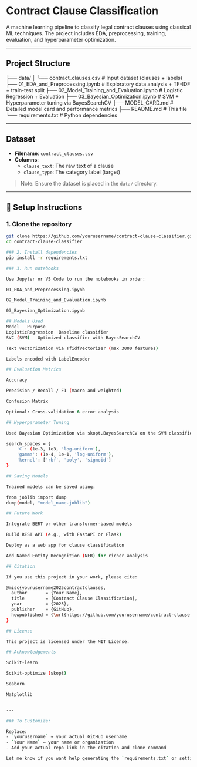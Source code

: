 #  Contract Clause Classification

A machine learning pipeline to classify legal contract clauses using classical ML techniques. The project includes EDA, preprocessing, training, evaluation, and hyperparameter optimization.

---

## Project Structure

├── data/
│ └── contract_clauses.csv # Input dataset (clauses + labels)
├── 01_EDA_and_Preprocessing.ipynb # Exploratory data analysis + TF-IDF + train-test split
├── 02_Model_Training_and_Evaluation.ipynb # Logistic Regression + Evaluation
├── 03_Bayesian_Optimization.ipynb # SVM + Hyperparameter tuning via BayesSearchCV
├── MODEL_CARD.md # Detailed model card and performance metrics
├── README.md # This file
└── requirements.txt # Python dependencies


---

## Dataset

- **Filename**: `contract_clauses.csv`
- **Columns**:
  - `clause_text`: The raw text of a clause
  - `clause_type`: The category label (target)

> Note: Ensure the dataset is placed in the `data/` directory.

---

## 🔧 Setup Instructions

### 1. Clone the repository
```bash
git clone https://github.com/yourusername/contract-clause-classifier.git
cd contract-clause-classifier

### 2. Install dependencies
pip install -r requirements.txt

### 3. Run notebooks

Use Jupyter or VS Code to run the notebooks in order:

01_EDA_and_Preprocessing.ipynb

02_Model_Training_and_Evaluation.ipynb

03_Bayesian_Optimization.ipynb

## Models Used
Model	Purpose
LogisticRegression	Baseline classifier
SVC (SVM)	Optimized classifier with BayesSearchCV

Text vectorization via TfidfVectorizer (max 3000 features)

Labels encoded with LabelEncoder

## Evaluation Metrics

Accuracy

Precision / Recall / F1 (macro and weighted)

Confusion Matrix

Optional: Cross-validation & error analysis

## Hyperparameter Tuning

Used Bayesian Optimization via skopt.BayesSearchCV on the SVM classifier.

search_spaces = {
    'C': (1e-3, 1e3, 'log-uniform'),
    'gamma': (1e-4, 1e-1, 'log-uniform'),
    'kernel': ['rbf', 'poly', 'sigmoid']
}

## Saving Models

Trained models can be saved using:

from joblib import dump
dump(model, "model_name.joblib")

## Future Work

Integrate BERT or other transformer-based models

Build REST API (e.g., with FastAPI or Flask)

Deploy as a web app for clause classification

Add Named Entity Recognition (NER) for richer analysis

## Citation

If you use this project in your work, please cite:

@misc{yourusername2025contractclauses,
  author       = {Your Name},
  title        = {Contract Clause Classification},
  year         = {2025},
  publisher    = {GitHub},
  howpublished = {\url{https://github.com/yourusername/contract-clause-classifier}},
}

## License

This project is licensed under the MIT License.

## Acknowledgements

Scikit-learn

Scikit-optimize (skopt)

Seaborn

Matplotlib


---

### To Customize:

Replace:
- `yourusername` → your actual GitHub username
- `Your Name` → your name or organization
- Add your actual repo link in the citation and clone command

Let me know if you want help generating the `requirements.txt` or setting up a license file.
